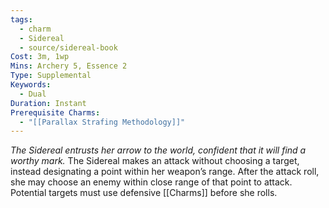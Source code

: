 ```yaml
---
tags:
  - charm
  - Sidereal
  - source/sidereal-book
Cost: 3m, 1wp
Mins: Archery 5, Essence 2
Type: Supplemental
Keywords:
  - Dual
Duration: Instant
Prerequisite Charms:
  - "[[Parallax Strafing Methodology]]"
---
```

*The Sidereal entrusts her arrow to the world, confident that it will find a worthy mark.*
The Sidereal makes an attack without choosing a target, instead designating a point within her weapon’s range. After the attack roll, she may choose an enemy within close range of that point to attack. Potential targets must use defensive [[Charms]] before she rolls.